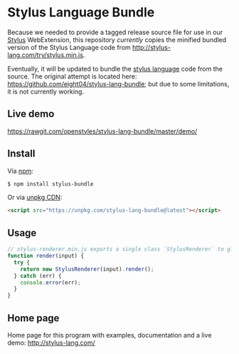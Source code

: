# Stylus Language Bundle

Because we needed to provide a tagged release source file for use in our [Stylus](https://github.com/openstyles/stylus) WebExtension, this repository *currently* copies the minified bundled version of the Stylus Language code from http://stylus-lang.com/try/stylus.min.js.

Eventually, it will be updated to bundle the [stylus language](https://github.com/stylus/stylus) code from the source. The original attempt is located here: https://github.com/eight04/stylus-lang-bundle; but due to some limitations, it is not currently working.

## Live demo

https://rawgit.com/openstyles/stylus-lang-bundle/master/demo/

## Install

Via [npm](https://npmjs.org/):

```bash
$ npm install stylus-bundle
```

Or via [unpkg CDN](https://unpkg.com/):

```html
<script src="https://unpkg.com/stylus-lang-bundle@latest"></script>
```

## Usage

```js
// stylus-renderer.min.js exports a single class `StylusRenderer` to global
function render(input) {
  try {
    return new StylusRenderer(input).render();
  } catch (err) {
    console.error(err);
  }
}
```

## Home page

Home page for this program with examples, documentation and a live demo: http://stylus-lang.com/
